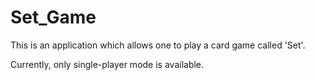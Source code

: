 # Set_Game
This is an application which allows one to play a card game called 'Set'.

Currently, only single-player mode is available.
